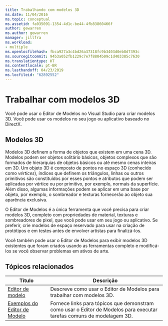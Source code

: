 ```yaml
---
title: Trabalhando com modelos 3D
ms.date: 11/04/2016
ms.topic: conceptual
ms.assetid: fa035091-1354-4d1c-be44-4fb83860466f
author: gewarren
ms.author: gewarren
manager: jillfra
ms.workload:
- multiple
ms.openlocfilehash: fbca927a3c4bd26a37318fc9b3403d0eb8d7393c
ms.sourcegitcommit: 94b3a052fb1229c7e7f8804b09c1d403385c7630
ms.translationtype: HT
ms.contentlocale: pt-BR
ms.lasthandoff: 04/23/2019
ms.locfileid: "62892552"
---
```

# <a name="work-with-3d-models"></a>Trabalhar com modelos 3D

Você pode usar o Editor de Modelos no Visual Studio para criar modelos 3D. Você pode usar os modelos no seu jogo ou aplicativo baseado no DirectX.

## <a name="3d-models"></a>Modelos 3D

Modelos 3D definem a forma de objetos que existem em uma cena 3D. Modelos podem ser objetos solitário básicos, objetos complexos que são formados de hierarquias de objetos básicos ou até mesmo cenas inteiras em 3D. Um objeto 3D é composto de pontos no espaço 3D (conhecido como *vértices*), índices que definem os triângulos, linhas ou outros primitivos são constituídos por esses pontos e atributos que podem ser aplicadas por vértice ou por primitivo, por exemplo, normais da superfície. Além disso, algumas informações podem se aplicar em uma base por objeto, por exemplo, o sombreador e texturas fornecerão ao objeto sua aparência exclusiva.

O Editor de Modelos é a única ferramenta que você precisa para criar modelos 3D, completo com propriedades de material, texturas e sombreadores de pixel, que você pode usar em seu jogo ou aplicativo. Se preferir, crie modelos de espaço reservado para usar na criação de protótipos e em testes antes de envolver artistas para finalizá-los.

Você também pode usar o Editor de Modelos para exibir modelos 3D existentes que foram criados usando as ferramentas completo e modificá-los se você observar problemas em ativos de arte.

## <a name="related-topics"></a>Tópicos relacionados

|Título|Descrição|
|-----------|-----------------|
|[Editor de modelo](../designers/model-editor.md)|Descreve como usar o Editor de Modelos para trabalhar com modelos 3D.|
|[Exemplos do Editor de Modelo](../designers/model-editor-examples.md)|Fornece links para tópicos que demonstram como usar o Editor de Modelos para executar tarefas comuns de modelagem 3D.|